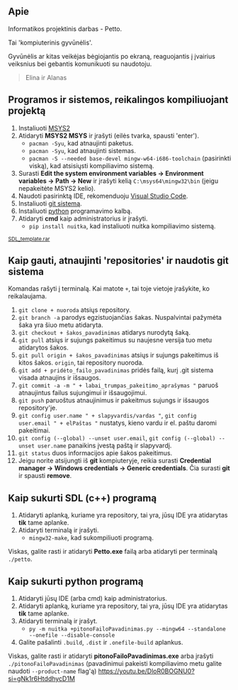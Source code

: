 ## Apie
Informatikos projektinis darbas - Petto.

Tai 'kompiuterinis gyvūnėlis'. 

Gyvūnėlis ar kitas veikėjas bėgiojantis po ekraną, reaguojantis į įvairius veiksnius bei gebantis komunikuoti su naudotoju.

> Elina ir Alanas

## Programos ir sistemos, reikalingos kompiliuojant projektą

1) Instaliuoti [MSYS2](https://github.com/msys2/msys2-installer/releases/download/2024-01-13/msys2-x86_64-20240113.exe)
2) Atidaryti **MSYS2 MSYS** ir įrašyti (eilės tvarka, spausti 'enter').
   * `pacman -Syu`, kad atnaujinti paketus.
   * `pacman -Syu`, kad atnaujinti sistemas.
   * `pacman -S --needed base-devel mingw-w64-i686-toolchain` (pasirinkti viską), kad atsisiųsti kompiliavimo sistemą.
3) Surasti **Edit the system environment variables -> Environment variables -> Path -> New** ir įrašyti kelią `C:\msys64\mingw32\bin` (jeigu nepakeitėte MSYS2 kelio).
4) Naudoti pasirinktą IDE, rekomenduoju [Visual Studio Code](https://code.visualstudio.com/).
5) Instaliuoti [git sistemą](https://github.com/git-for-windows/git/releases/download/v2.45.0.windows.1/Git-2.45.0-64-bit.exe).
6) Instaliuoti [python](https://www.python.org/ftp/python/3.12.3/python-3.12.3-amd64.exe) programavimo kalbą.
7) Atidaryti **cmd** kaip administratorius ir įrašyti.
   * `pip install nuitka`, kad instaliuoti nuitka kompiliavimo sistemą.
   
<sub>[SDL_template.rar](https://mega.nz/file/C4s0gTba#i0FvQPJ17krVxF2zDfwVAS7QkJHXMqUdDVPUh6A5pIc)</sub>
## Kaip gauti, atnaujinti 'repositories' ir naudotis git sistema
Komandas rašyti į terminalą. Kai matote `+`, tai toje vietoje įrašykite, ko reikalaujama.

1) `git clone + nuoroda` atsiųs repository.
2) `git branch -a` parodys egzistuojančias šakas. Nuspalvintai pažymėta šaka yra šiuo metu atidaryta.
3) `git checkout + šakos_pavadinimas` atidarys nurodytą šaką.
4) `git pull` atsiųs ir sujungs pakeitimus su naujesne versija tuo metu atidarytos šakos.
5) `git pull origin + šakos_pavadinimas` atsiųs ir sujungs pakeitimus iš kitos šakos. `origin`, tai repository nuoroda.
6) `git add + pridėto_failo_pavadinimas` pridės failą, kurį .git sistema visada atnaujins ir išsaugos.
7) `git commit -a -m " + labai_trumpas_pakeitimo_aprašymas "` paruoš atnaujintus failus sujungimui ir išsaugojimui.
8) `git push` paruoštus atnaujinimus ir pakeitmus sujungs ir išsaugos repository'je.
10) `git config user.name " + slapyvardis/vardas "`, `git config user.email " + elPaštas "` nustatys, kieno vardu ir el. paštu daromi pakeitimai.
11) `git config (--global) --unset user.email`, `git config (--global) --unset user.name` panaikins įvestą paštą ir slapyvardį.
12) `git status` duos informacijos apie šakos pakeitimus.
13) Jeigu norite atsijungti iš **git** kompiuteryje, reikia surasti **Credential manager -> Windows credentials -> Generic credentials**. Čia surasti **git** ir spausti **remove**.

## Kaip sukurti SDL (c++) programą
1) Atidaryti aplanką, kuriame yra repository, tai yra, jūsų IDE yra atidarytas **tik** tame aplanke.
2) Atidaryti terminalą ir įrašyti.
   * `mingw32-make`, kad sukompiliuoti programą.
     
Viskas, galite rasti ir atidaryti **Petto.exe** failą arba atidaryti per terminalą `./petto`.

## Kaip sukurti python programą
1) Atidaryti jūsų IDE (arba cmd) kaip administratorius.
2) Atidaryti aplanką, kuriame yra repository, tai yra, jūsų IDE yra atidarytas **tik** tame aplanke.
3) Atidaryti terminalą ir įrašyt.
   * `py -m nuitka +pitonoFailoPavadinimas.py --mingw64 --standalone --onefile --disable-console`
4) Galite pašalinti `.build`, `.dist` ir `.onefile-build` aplankus.

Viskas, galite rasti ir atidaryti **pitonoFailoPavadinimas.exe** arba įrašyti `./pitonoFailoPavadinimas` (pavadinimui pakeisti kompiliavimo metu galite naudoti `--product-name` flag'ą)
https://youtu.be/DloR0BOGNU0?si=gNk1r6HtddhycD1M